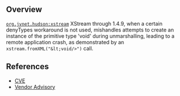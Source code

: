 ## Overview
[`org.jvnet.hudson:xstream`](http://search.maven.org/#search%7Cga%7C1%7Ca%3A%22xstream%22)
XStream through 1.4.9, when a certain denyTypes workaround is not used, mishandles attempts to create an instance of the primitive type 'void' during unmarshalling, leading to a remote application crash, as demonstrated by an `xstream.fromXML("&lt;void/>")` call.

## References
- [CVE](https://web.nvd.nist.gov/view/vuln/detail?vulnId=CVE-2017-7957)
- [Vendor Advisory](http://x-stream.github.io/CVE-2017-7957.html)
